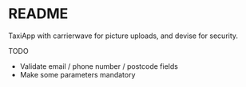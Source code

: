 # README

TaxiApp with carrierwave for picture uploads, and devise for security.

TODO
* Validate email / phone number / postcode fields
* Make some parameters mandatory


